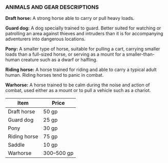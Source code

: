 ### ANIMALS AND GEAR DESCRIPTIONS

<!-- P, ID: 080310 -->

**Draft horse:** A strong horse able to carry or pull heavy loads.

<!-- P, ID: 080311 -->

**Guard dog:** A dog specially trained to guard. Better suited for watching or patrolling an area against thieves and intruders than it is for accompanying adventurers into dangerous locations.

<!-- P, ID: 080312 -->

**Pony:** A smaller type of horse, suitable for pulling a cart, carrying smaller loads than a full-sized horse, or serving as a mount for a smaller-than-human creature such as a dwarf or halfling.

<!-- P, ID: 080313 -->

**Riding horse:** A horse trained for riding and able to carry a typical adult human. Riding horses tend to panic in combat.

<!-- P, ID: 080314 -->

**Warhorse:** A horse trained to be calm during the noise and action of combat, used either as a mount or to pull a vehicle such as a chariot.

<!-- T, ID: 080315 -->

| Item         | Price      |
| ------------ | ---------- |
| Draft horse  | 50 gp      |
| Guard dog    | 25 gp      |
| Pony         | 30 gp      |
| Riding horse | 75 gp      |
| Saddle       | 10 gp      |
| Warhorse     | 300–500 gp |

<!-- /T -->


